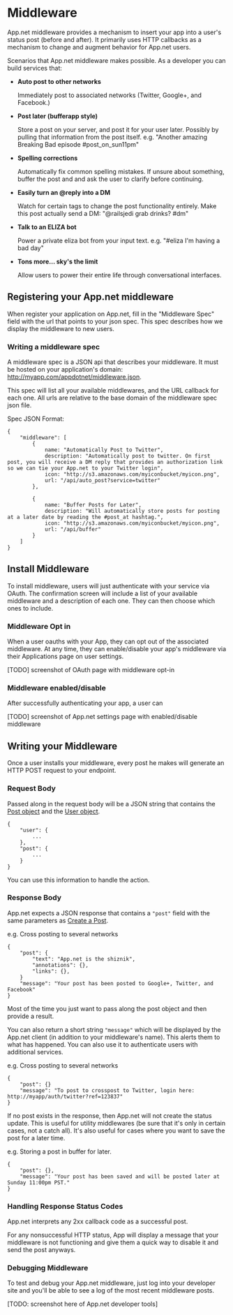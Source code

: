 # Middleware

App.net middleware provides a mechanism to insert your app into a user's status post (before and after). It primarily uses HTTP callbacks as a mechanism to change and augment behavior for App.net users.

Scenarios that App.net middleware makes possible. As a developer you can build services that:

* **Auto post to other networks**

   Immediately post to associated networks (Twitter, Google+, and Facebook.)

* **Post later (bufferapp style)**

   Store a post on your server, and post it for your user later. Possibly by pulling that information from the post itself. e.g. "Another amazing Breaking Bad episode #post_on_sun11pm"

* **Spelling corrections**
	
   Automatically fix common spelling mistakes. If unsure about something, buffer the post and and ask the user to clarify before continuing.

* **Easily turn an @reply into a DM**

   Watch for certain tags to change the post functionality entirely. Make this post actually send a DM: "@railsjedi grab drinks? #dm"


* **Talk to an ELIZA bot**

   Power a private eliza bot from your input text. e.g. "#eliza I'm having a bad day"

* **Tons more... sky's the limit**
	
   Allow users to power their entire life through conversational interfaces.

## Registering your App.net middleware

When register your application on App.net, fill in the "Middleware Spec" field with the url that points to your json spec. This spec describes how we display the middleware to new users.


### Writing a middleware spec

A middleware spec is a JSON api that describes your middleware. It must be hosted on your application's domain: http://myapp.com/appdotnet/middleware.json.

This spec will list all your available middlewares, and the URL callback for each one. All urls are relative to the base domain of the middleware spec json file.

Spec JSON Format:

	
	{
		"middleware": [
			{
				name: "Automatically Post to Twitter",
				description: "Automatically post to twitter. On first post, you will receive a DM reply that provides an authorization link so we can tie your App.net to your Twitter login",
				icon: "http://s3.amazonaws.com/myiconbucket/myicon.png",
				url: "/api/auto_post?service=twitter"
			},

			{
				name: "Buffer Posts for Later",
				description: "Will automatically store posts for posting at a later date by reading the #post_at hashtag.",
				icon: "http://s3.amazonaws.com/myiconbucket/myicon.png",
				url: "/api/buffer"
			}
		]
	}


## Install Middleware

To install middleware, users will just authenticate with your service via OAuth. The confirmation screen will include a list of your available middleware and a description of each one. They can then choose which ones to include.


### Middleware Opt in

When a user oauths with your App, they can opt out of the associated middleware. At any time, they can enable/disable your app's middleware via their Applications page on user settings.

[TODO] screenshot of OAuth page with middleware opt-in


### Middleware enabled/disable

After successfully authenticating your app, a user can 

[TODO] screenshot of App.net settings page with enabled/disable middleware



## Writing your Middleware

Once a user installs your middleware, every post he makes will generate an HTTP POST request to your endpoint.


### Request Body

Passed along in the request body will be a JSON string that contains the [Post object](https://github.com/appdotnet/api-spec/blob/master/objects.md#post) and the [User object](https://github.com/appdotnet/api-spec/blob/master/objects.md#user).


	{
		"user": {
			...			
		},
		"post": {
			...
		}
	}


You can use this information to handle the action.


### Response Body

App.net expects a JSON response that contains a `"post"` field with the same parameters as [Create a Post](https://github.com/railsjedi/api-spec/blob/master/resources/posts.md#create-a-post). 


e.g. Cross posting to several networks

	{
		"post": {	
		    "text": "App.net is the shiznik",
		    "annotations": {},
		    "links": {},
		}
		"message": "Your post has been posted to Google+, Twitter, and Facebook"
	}


Most of the time you just want to pass along the post object and then provide a result.

You can also return a short string `"message"` which will be displayed by the App.net client (in addition to your middleware's name). This alerts them to what has happened. You can also use it to authenticate users with additional services.

e.g. Cross posting to several networks

	{
		"post": {}
		"message": "To post to crosspost to Twitter, login here: http://myapp/auth/twitter?ref=123837"
	}


If no post exists in the response, then App.net will not create the status update. This is useful for utility middlewares (be sure that it's only in certain cases, not a catch all). It's also useful for cases where you want to save the post for a later time.


e.g. Storing a post in buffer for later.

	{
		"post": {},
		"message": "Your post has been saved and will be posted later at Sunday 11:00pm PST."
	}
	

### Handling Response Status Codes

App.net interprets any 2xx callback code as a successful post.

For any nonsuccessful HTTP status, App will display a message that your middleware is not functioning and give them a quick way to disable it and send the post anyways.

### Debugging Middleware

To test and debug your App.net middleware, just log into your developer site and you'll be able to see a log of the most recent middleware posts.

[TODO: screenshot here of App.net developer tools]



